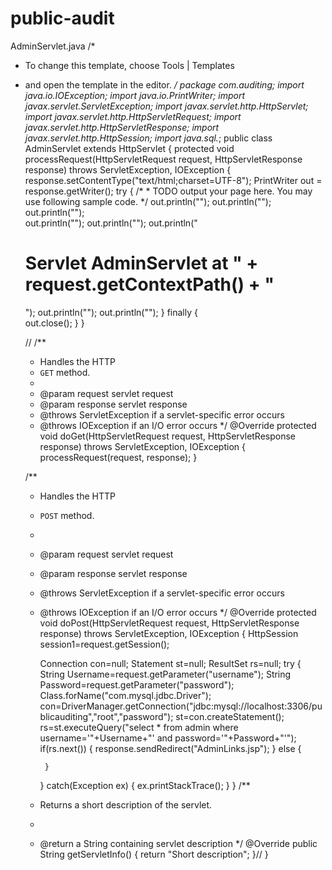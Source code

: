 # public-audit
AdminServlet.java
/*
 * To change this template, choose Tools | Templates
 * and open the template in the editor.
 */
package com.auditing;
import java.io.IOException;
import java.io.PrintWriter;
import javax.servlet.ServletException;
import javax.servlet.http.HttpServlet;
import javax.servlet.http.HttpServletRequest;
import javax.servlet.http.HttpServletResponse;
import javax.servlet.http.HttpSession;
import java.sql.*;
public class AdminServlet extends HttpServlet {
    protected void processRequest(HttpServletRequest request, HttpServletResponse response)
            throws ServletException, IOException {
        response.setContentType("text/html;charset=UTF-8");
        PrintWriter out = response.getWriter();
        try {
            /*
             * TODO output your page here. You may use following sample code.
             */
            out.println("<html>");
            out.println("<head>");
            out.println("<title>Servlet AdminServlet</title>");            
            out.println("</head>");
            out.println("<body>");
            out.println("<h1>Servlet AdminServlet at " + request.getContextPath() + "</h1>");
            out.println("</body>");
            out.println("</html>");
        } finally {            
            out.close();
        }
    }

    // <editor-fold defaultstate="collapsed" desc="HttpServlet methods. Click on the + sign on the left to edit the code.">
    /**
     * Handles the HTTP
     * <code>GET</code> method.
     *
     * @param request servlet request
     * @param response servlet response
     * @throws ServletException if a servlet-specific error occurs
     * @throws IOException if an I/O error occurs
     */
    @Override
    protected void doGet(HttpServletRequest request, HttpServletResponse response)
            throws ServletException, IOException {
        processRequest(request, response);
    }

    /**
     * Handles the HTTP
     * <code>POST</code> method.
     *
     * @param request servlet request
     * @param response servlet response
     * @throws ServletException if a servlet-specific error occurs
     * @throws IOException if an I/O error occurs
     */
    @Override
    protected void doPost(HttpServletRequest request, HttpServletResponse response)
            throws ServletException, IOException {
        HttpSession session1=request.getSession();
        
        Connection con=null;
        Statement st=null;
        ResultSet rs=null;
        try
        {
            String Username=request.getParameter("username");
            String Password=request.getParameter("password");
            Class.forName("com.mysql.jdbc.Driver");
            con=DriverManager.getConnection("jdbc:mysql://localhost:3306/publicauditing","root","password");
            st=con.createStatement();
            rs=st.executeQuery("select * from admin where username='"+Username+"' and password='"+Password+"'");
            if(rs.next())
            {
                response.sendRedirect("AdminLinks.jsp");
            }
            else
            {
                
            }
        }
        catch(Exception ex)
        {
            ex.printStackTrace();
        }
    }
    /**
     * Returns a short description of the servlet.
     *
     * @return a String containing servlet description
     */
    @Override
    public String getServletInfo() {
        return "Short description";
    }// </editor-fold>
}
